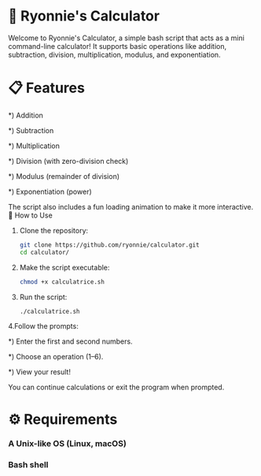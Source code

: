 # 🧮 Ryonnie's Calculator

Welcome to Ryonnie's Calculator, a simple bash script that acts as a mini command-line calculator!
It supports basic operations like addition, subtraction, division, multiplication, modulus, and exponentiation.
# 📋 Features

  *) Addition

  *) Subtraction

  *) Multiplication

  *) Division (with zero-division check)

  *) Modulus (remainder of division)

  *) Exponentiation (power)

The script also includes a fun loading animation to make it more interactive.
🚀 How to Use
1. Clone the repository:
   ```sh
   git clone https://github.com/ryonnie/calculator.git
   cd calculator/
2. Make the script executable:
   ```sh
   chmod +x calculatrice.sh
3. Run the script:
   ```sh
   ./calculatrice.sh
4.Follow the prompts:

   *) Enter the first and second numbers.

   *) Choose an operation (1–6).

   *) View your result!

You can continue calculations or exit the program when prompted.
# ⚙️ Requirements
  ### A Unix-like OS (Linux, macOS)
  ### Bash shell

